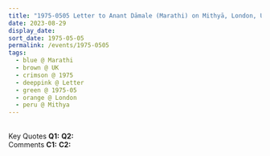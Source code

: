```yaml
---
title: "1975-0505 Letter to Anant Dāmale (Marathi) on Mithyā, London, UK"
date: 2023-08-29
display_date: 
sort_date: 1975-05-05
permalink: /events/1975-0505
tags:
  - blue @ Marathi
  - brown @ UK
  - crimson @ 1975
  - deeppink @ Letter
  - green @ 1975-05
  - orange @ London
  - peru @ Mithya
---
```


<br>

<wave-list>
  <list-title color="DarkSeaGreen" width="55">Key Quotes</list-title>
  <list-item color="BlanchedAlmond" width="280"><b>Q1:</b> <i></i></list-item>
  <list-item color="Lavender" width="280"><b>Q2:</b> <i></i></list-item>
</wave-list>

<br>

<wave-list>
  <list-title color="DarkSeaGreen" width="55">Comments</list-title>
  <list-item color="BlanchedAlmond" width="280"><b>C1:</b> <i></i></list-item>
  <list-item color="Lavender" width="280"><b>C2:</b> <i></i></list-item>
</wave-list>